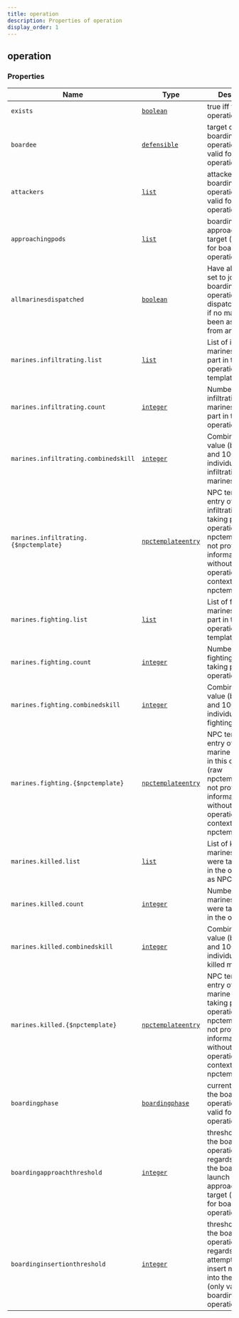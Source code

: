 ```yaml
---
title: operation
description: Properties of operation
display_order: 1
---
```


## operation

### Properties

| Name | Type | Description | Origin |
|------|------|-------------|--------|
| `exists` | [`boolean`](./boolean.html) | true iff the operation exists | (this) |
| `boardee` | [`defensible`](./defensible.html) | target of a boarding operation (only valid for boarding operations) | (this) |
| `attackers` | [`list`](./list.html) | attackers of a boarding operation (only valid for boarding operations) | (this) |
| `approachingpods` | [`list`](./list.html) | boarding pods approaching the target (only valid for boarding operations) | (this) |
| `allmarinesdispatched` | [`boolean`](./boolean.html) | Have all marines set to join this this boarding operation been dispatched? (true if no marines have been assigned from any attacker) | (this) |
| `marines.infiltrating.list` | [`list`](./list.html) | List of infiltrating marines taking part in the operation as NPC templates | (this) |
| `marines.infiltrating.count` | [`integer`](./integer.html) | Number of infiltrating marines taking part in the operation | (this) |
| `marines.infiltrating.combinedskill` | [`integer`](./integer.html) | Combined skill value (between 0 and 100 per individual) of all infiltrating marines | (this) |
| `marines.infiltrating.{$npctemplate}` | [`npctemplateentry`](./npctemplateentry.html) | NPC template entry of an infiltrating marine taking part in this operation (raw npctemplates can not provide information without the operation as context - see npctemplateentry) | (this) |
| `marines.fighting.list` | [`list`](./list.html) | List of fighting marines taking part in the operation as NPC templates | (this) |
| `marines.fighting.count` | [`integer`](./integer.html) | Number of fighting marines taking part in the operation | (this) |
| `marines.fighting.combinedskill` | [`integer`](./integer.html) | Combined skill value (between 0 and 100 per individual) of all fighting marines | (this) |
| `marines.fighting.{$npctemplate}` | [`npctemplateentry`](./npctemplateentry.html) | NPC template entry of a fighting marine taking part in this operation (raw npctemplates can not provide information without the operation as context - see npctemplateentry) | (this) |
| `marines.killed.list` | [`list`](./list.html) | List of killed marines which were taking part in the operation as NPC templates | (this) |
| `marines.killed.count` | [`integer`](./integer.html) | Number of killed marines which were taking part in the operation | (this) |
| `marines.killed.combinedskill` | [`integer`](./integer.html) | Combined skill value (between 0 and 100 per individual) of all killed marines | (this) |
| `marines.killed.{$npctemplate}` | [`npctemplateentry`](./npctemplateentry.html) | NPC template entry of a killed marine which was taking part in this operation (raw npctemplates can not provide information without the operation as context - see npctemplateentry) | (this) |
| `boardingphase` | [`boardingphase`](./boardingphase.html) | current phase of the boarding operation (only valid for boarding operations) | (this) |
| `boardingapproachthreshold` | [`integer`](./integer.html) | threshold value of the boarding operation in regards to having the boarding pods launch and approach the target (only valid for boarding operations) | (this) |
| `boardinginsertionthreshold` | [`integer`](./integer.html) | threshold value of the boarding operation in regards to attempting to insert marines into the target (only valid for boarding operations) | (this) |

